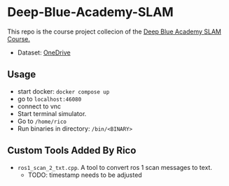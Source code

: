 # Deep-Blue-Academy-SLAM

This repo is the course project collecion of the [Deep Blue Academy SLAM Course.](https://www.shenlanxueyuan.com/course/650)

- Dataset: [OneDrive](https://1drv.ms/u/s!AgNFVSzSYXMahcEZejoUwCaHRcactQ?e=YsOYy2)

## Usage

- start docker: `docker compose up`
- go to `localhost:46080`
- connect to vnc
- Start terminal simulator. 
- Go to `/home/rico`
- Run binaries in directory: `/bin/<BINARY>`

## Custom Tools Added By Rico

- `ros1_scan_2_txt.cpp`. A tool to convert ros 1 scan messages to text.
    - TODO: timestamp needs to be adjusted